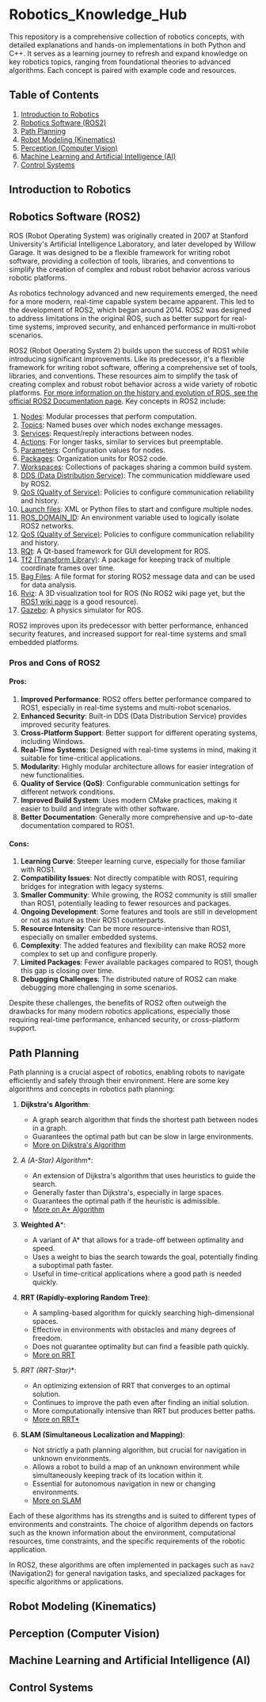 # Robotics_Knowledge_Hub
This repository is a comprehensive collection of robotics concepts, with detailed explanations and hands-on implementations in both Python and C++. It serves as a learning journey to refresh and expand knowledge on key robotics topics, ranging from foundational theories to advanced algorithms. Each concept is paired with example code and resources.


## Table of Contents

1. [Introduction to Robotics](#introduction-to-robotics)
2. [Robotics Software (ROS2)](#robotics-software-ros2)
3. [Path Planning](#path-planning)
4. [Robot Modeling (Kinematics)](#robot-modeling-kinematics)
4. [Perception (Computer Vision)](#perception-computer-vision)
5. [Machine Learning and Artificial Intelligence (AI)](#machine-learning-and-artificial-intelligence-ai)
6. [Control Systems](#control-systems)

## Introduction to Robotics


## Robotics Software (ROS2)
ROS (Robot Operating System) was originally created in 2007 at Stanford University's Artificial Intelligence Laboratory, and later developed by Willow Garage. It was designed to be a flexible framework for writing robot software, providing a collection of tools, libraries, and conventions to simplify the creation of complex and robust robot behavior across various robotic platforms.

As robotics technology advanced and new requirements emerged, the need for a more modern, real-time capable system became apparent. This led to the development of ROS2, which began around 2014. ROS2 was designed to address limitations in the original ROS, such as better support for real-time systems, improved security, and enhanced performance in multi-robot scenarios.

ROS2 (Robot Operating System 2) builds upon the success of ROS1 while introducing significant improvements. Like its predecessor, it's a flexible framework for writing robot software, offering a comprehensive set of tools, libraries, and conventions. These resources aim to simplify the task of creating complex and robust robot behavior across a wide variety of robotic platforms. [For more information on the history and evolution of ROS, see the official ROS2 Documentation page](https://docs.ros.org/en/iron/index.html). Key concepts in ROS2 include:

1. [Nodes](https://docs.ros.org/en/iron/Concepts/Basic/About-Nodes.html): Modular processes that perform computation.
2. [Topics](https://docs.ros.org/en/iron/Concepts/Basic/About-Topics.html): Named buses over which nodes exchange messages.
3. [Services](https://docs.ros.org/en/iron/Concepts/Basic/About-Services.html): Request/reply interactions between nodes.
4. [Actions](https://docs.ros.org/en/iron/Concepts/Basic/About-Actions.html): For longer tasks, similar to services but preemptable.
5. [Parameters](https://docs.ros.org/en/iron/Concepts/Basic/About-Parameters.html): Configuration values for nodes.
6. [Packages](https://docs.ros.org/en/iron/Package-Docs.html): Organization units for ROS2 code.
7. [Workspaces](https://docs.ros.org/en/iron/Tutorials/Beginner-Client-Libraries/Creating-Your-First-ROS2-Package.html): Collections of packages sharing a common build system.
8. [DDS (Data Distribution Service)](https://docs.ros.org/en/iron/Concepts/About-Different-Middleware-Vendors.html): The communication middleware used by ROS2.
9. [QoS (Quality of Service)](https://docs.ros.org/en/iron/Concepts/About-Quality-of-Service-Settings.html): Policies to configure communication reliability and history.
10. [Launch files](https://docs.ros.org/en/iron/Tutorials/Intermediate/Launch/Launch-Main.html): XML or Python files to start and configure multiple nodes.
11. [ROS_DOMAIN_ID](https://docs.ros.org/en/iron/Concepts/About-Domain-ID.html): An environment variable used to logically isolate ROS2 networks.
12. [QoS (Quality of Service)](https://docs.ros.org/en/iron/Concepts/About-Quality-of-Service-Settings.html): Policies to configure communication reliability and history.
13. [RQt](https://docs.ros.org/en/iron/Concepts/About-RQt.html): A Qt-based framework for GUI development for ROS.
14. [Tf2 (Transform Library)](https://docs.ros.org/en/iron/Concepts/About-Tf2.html): A package for keeping track of multiple coordinate frames over time.
15. [Bag Files](https://docs.ros.org/en/iron/Tutorials/Beginner-CLI-Tools/Recording-And-Playing-Back-Data/Recording-And-Playing-Back-Data.html): A file format for storing ROS2 message data and can be used for data analysis.
16. [Rviz](https://github.com/ros2/rviz?tab=readme-ov-file): A 3D visualization tool for ROS (No ROS2 wiki page yet, but the [ROS1 wiki page](https://wiki.ros.org/rviz) is a good resource).
17. [Gazebo](https://docs.ros.org/en/iron/Tutorials/Advanced/Simulators/Gazebo/Gazebo.html): A physics simulator for ROS.


ROS2 improves upon its predecessor with better performance, enhanced security features, and increased support for real-time systems and small embedded platforms.


### Pros and Cons of ROS2

#### Pros:
1. **Improved Performance**: ROS2 offers better performance compared to ROS1, especially in real-time systems and multi-robot scenarios.
2. **Enhanced Security**: Built-in DDS (Data Distribution Service) provides improved security features.
3. **Cross-Platform Support**: Better support for different operating systems, including Windows.
4. **Real-Time Systems**: Designed with real-time systems in mind, making it suitable for time-critical applications.
5. **Modularity**: Highly modular architecture allows for easier integration of new functionalities.
6. **Quality of Service (QoS)**: Configurable communication settings for different network conditions.
7. **Improved Build System**: Uses modern CMake practices, making it easier to build and integrate with other software.
8. **Better Documentation**: Generally more comprehensive and up-to-date documentation compared to ROS1.

#### Cons:
1. **Learning Curve**: Steeper learning curve, especially for those familiar with ROS1.
2. **Compatibility Issues**: Not directly compatible with ROS1, requiring bridges for integration with legacy systems.
3. **Smaller Community**: While growing, the ROS2 community is still smaller than ROS1, potentially leading to fewer resources and packages.
4. **Ongoing Development**: Some features and tools are still in development or not as mature as their ROS1 counterparts.
5. **Resource Intensity**: Can be more resource-intensive than ROS1, especially on smaller embedded systems.
6. **Complexity**: The added features and flexibility can make ROS2 more complex to set up and configure properly.
7. **Limited Packages**: Fewer available packages compared to ROS1, though this gap is closing over time.
8. **Debugging Challenges**: The distributed nature of ROS2 can make debugging more challenging in some scenarios.

Despite these challenges, the benefits of ROS2 often outweigh the drawbacks for many modern robotics applications, especially those requiring real-time performance, enhanced security, or cross-platform support.


## Path Planning
Path planning is a crucial aspect of robotics, enabling robots to navigate efficiently and safely through their environment. Here are some key algorithms and concepts in robotics path planning:

1. **Dijkstra's Algorithm**: 
   - A graph search algorithm that finds the shortest path between nodes in a graph.
   - Guarantees the optimal path but can be slow in large environments.
   - [More on Dijkstra's Algorithm](https://en.wikipedia.org/wiki/Dijkstra%27s_algorithm)

2. **A* (A-Star) Algorithm**:
   - An extension of Dijkstra's algorithm that uses heuristics to guide the search.
   - Generally faster than Dijkstra's, especially in large spaces.
   - Guarantees the optimal path if the heuristic is admissible.
   - [More on A* Algorithm](https://en.wikipedia.org/wiki/A*_search_algorithm)

3. **Weighted A***:
   - A variant of A* that allows for a trade-off between optimality and speed.
   - Uses a weight to bias the search towards the goal, potentially finding a suboptimal path faster.
   - Useful in time-critical applications where a good path is needed quickly.

4. **RRT (Rapidly-exploring Random Tree)**:
   - A sampling-based algorithm for quickly searching high-dimensional spaces.
   - Effective in environments with obstacles and many degrees of freedom.
   - Does not guarantee optimality but can find a feasible path quickly.
   - [More on RRT](https://en.wikipedia.org/wiki/Rapidly-exploring_random_tree)

5. **RRT* (RRT-Star)**:
   - An optimizing extension of RRT that converges to an optimal solution.
   - Continues to improve the path even after finding an initial solution.
   - More computationally intensive than RRT but produces better paths.
   - [More on RRT*](https://arxiv.org/abs/1105.1186)

6. **SLAM (Simultaneous Localization and Mapping)**:
   - Not strictly a path planning algorithm, but crucial for navigation in unknown environments.
   - Allows a robot to build a map of an unknown environment while simultaneously keeping track of its location within it.
   - Essential for autonomous navigation in new or changing environments.
   - [More on SLAM](https://en.wikipedia.org/wiki/Simultaneous_localization_and_mapping)

Each of these algorithms has its strengths and is suited to different types of environments and constraints. The choice of algorithm depends on factors such as the known information about the environment, computational resources, time constraints, and the specific requirements of the robotic application.

In ROS2, these algorithms are often implemented in packages such as `nav2` (Navigation2) for general navigation tasks, and specialized packages for specific algorithms or applications.


## Robot Modeling (Kinematics)

## Perception (Computer Vision)

## Machine Learning and Artificial Intelligence (AI)

## Control Systems

